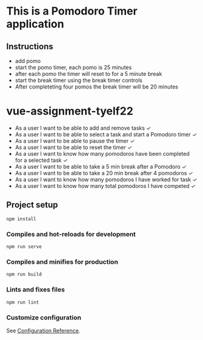 # This is a Pomodoro Timer application

## Instructions
- add pomo
- start the pomo timer, each pomo is 25 minutes
- after each pomo the timer will reset to for a 5 minute break
- start the break timer using the break timer controls
- After completeting four pomos the break timer will be 20 minutes


# vue-assignment-tyelf22

- As a user I want to be able to add and remove tasks ✓
- As a user I want to be able to select a task and start a Pomodoro timer ✓
- As a user I want to be able to pause the timer ✓
- As a user I want to be able to reset the timer ✓
- As a user I want to know how many pomodoros have been completed for a selected task ✓
- As a user I want to be able to take a 5 min break after a Pomodoro ✓
- As a user I want to be able to take a 20 min break after 4 pomodoros ✓
- As a user I want to know how many pomodoros I have worked for task ✓
- As a user I want to know how many total pomodoros I have competed ✓

## Project setup
```
npm install
```

### Compiles and hot-reloads for development
```
npm run serve
```

### Compiles and minifies for production
```
npm run build
```

### Lints and fixes files
```
npm run lint
```

### Customize configuration
See [Configuration Reference](https://cli.vuejs.org/config/).
